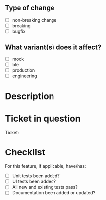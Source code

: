 ## Type of change

- [ ] non-breaking change
- [ ] breaking
- [ ] bugfix

## What variant(s) does it affect?

- [ ] mock
- [ ] ble
- [ ] production
- [ ] engineering

# Description

<!-- If non-breaking change give brief summary of what feature achieves.
If breaking change give brief summary of what feature achieves and what things it breaks along with
rationale of the change.
If bugfix, describe bug that was fixed and steps to reproduce -->

# Ticket in question

Ticket: <!--- (jira ticket link) -->

# Checklist

For this feature, if applicable, have/has:

- [ ] Unit tests been added?
- [ ] UI tests been added?
- [ ] All new and existing tests pass?
- [ ] Documentation been added or updated?

<!-- uncomment this section by removing the html/xml comment tags to add screenshot section -->
<!-- # Screenshots (if applicable) -->